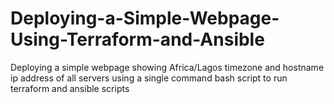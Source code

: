 # Deploying-a-Simple-Webpage-Using-Terraform-and-Ansible
Deploying a simple webpage showing Africa/Lagos timezone and hostname ip address of all servers using a single command bash script to run terraform and ansible scripts
